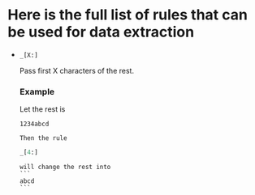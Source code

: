 # Here is the full list of rules that can be used for data extraction

*
    ```perl
    _[X:]
    ```
     Pass first X characters of the rest.
	 ### Example
	 Let the rest is
	 ```
	 1234abcd
	 ```

      Then the rule
	 ```perl
	 _[4:]
	 ```
	  will change the rest into
	  ```
	  abcd
	  ```
